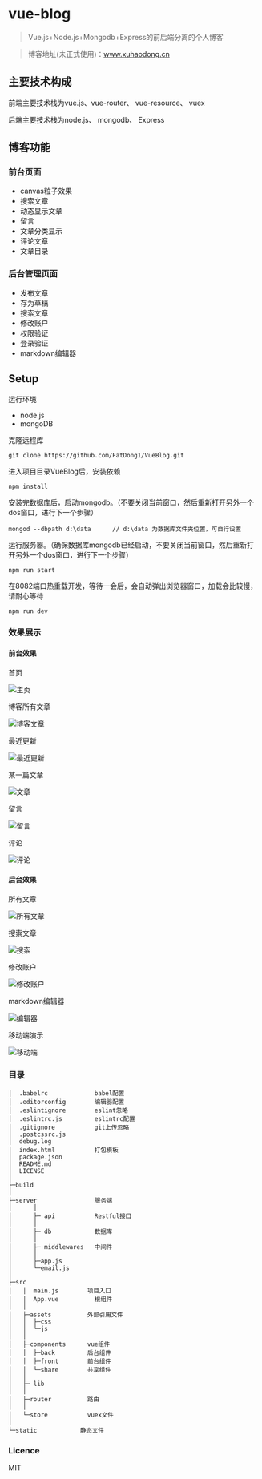 # vue-blog

> Vue.js+Node.js+Mongodb+Express的前后端分离的个人博客

> 博客地址(未正式使用)：www.xuhaodong.cn

## 主要技术构成
前端主要技术栈为vue.js、vue-router、 vue-resource、 vuex

后端主要技术栈为node.js、 mongodb、 Express

## 博客功能
### 前台页面
- canvas粒子效果
- 搜索文章
- 动态显示文章
- 留言
- 文章分类显示
- 评论文章
- 文章目录

### 后台管理页面
- 发布文章
- 存为草稿
- 搜索文章
- 修改账户
- 权限验证
- 登录验证
- markdown编辑器

## Setup

运行环境
- node.js
- mongoDB

克隆远程库
```
git clone https://github.com/FatDong1/VueBlog.git
```
进入项目目录VueBlog后，安装依赖
```
npm install
```
安装完数据库后，启动mongodb。（不要关闭当前窗口，然后重新打开另外一个dos窗口，进行下一个步骤）
```
mongod --dbpath d:\data      // d:\data 为数据库文件夹位置，可自行设置
```
运行服务器。（确保数据库mongodb已经启动，不要关闭当前窗口，然后重新打开另外一个dos窗口，进行下一个步骤）
```
npm run start
```
在8082端口热重载开发，等待一会后，会自动弹出浏览器窗口，加载会比较慢，请耐心等待
```
npm run dev
```

### 效果展示
#### 前台效果

首页

![主页](https://segmentfault.com/img/bVMKxp?w=1344&h=646)

博客所有文章

![博客文章](http://chuantu.biz/t5/86/1494740214x2728278710.png)

最近更新

![最近更新](http://chuantu.biz/t5/86/1494740309x2728278710.png)

某一篇文章

![文章](https://segmentfault.com/img/bVNEvl?w=1347&h=635)

留言

![留言](https://segmentfault.com/img/bVMKyu?w=1339&h=642)

评论

![评论](https://segmentfault.com/img/bVNEgl?w=1343&h=645)

#### 后台效果

所有文章

![所有文章](https://segmentfault.com/img/bVNEvp?w=1366&h=644)

搜索文章

![搜索](https://segmentfault.com/img/bVNEvo?w=1366&h=644)

 修改账户

![修改账户](https://segmentfault.com/img/bVNEiV?w=1366&h=638)

markdown编辑器

![编辑器](https://segmentfault.com/img/bVNEiK?w=1366&h=643)

移动端演示

![移动端](https://segmentfault.com/img/remote/1460000009411216?w=318&h=568)
### 目录
```
│  .babelrc             babel配置
│  .editorconfig        编辑器配置
│  .eslintignore        eslint忽略
│  .eslintrc.js         eslintrc配置
│  .gitignore           git上传忽略
│  .postcssrc.js
│  debug.log
│  index.html           打包模板
│  package.json
│  README.md
│  LICENSE
│
├─build
│
├─server                服务端
│      │
│      ├─ api           Restful接口
│      │
│      ├─ db            数据库
│      │
│      ├─ middlewares   中间件
│      │
│      ├─app.js
│      └─email.js
│
├─src
│   │  main.js        项目入口
│   │  App.vue          根组件
│   │
│   ├─assets          外部引用文件
│   │  ├─css
│   │  └─js
│   │
│   ├─components      vue组件
│   │  ├─back         后台组件
│   │  ├─front        前台组件
│   │  └─share        共享组件
│   │
│   ├─ lib
│   │
│   ├─router          路由
│   │
│   └─store           vuex文件
│
└─static            静态文件
```


### Licence
MIT

